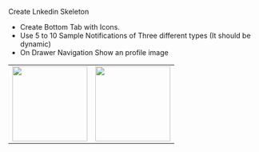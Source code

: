 Create Lnkedin Skeleton
 - Create Bottom Tab with Icons. 
 - Use 5 to 10 Sample Notifications of Three different types (It should be dynamic)
 - On Drawer Navigation Show an profile image
 
 <table>
    <tr>
        <td>
            <img src="https://firebasestorage.googleapis.com/v0/b/mymasai-school.appspot.com/o/d10.assignment%2FWhatsApp%20Image%202023-03-01%20at%2018.46.03.jpeg?alt=media&token=2c78c7cf-00a1-4ce6-ae70-755fffb40ff6" width="150px">
        </td>
        <td>
            <img src="https://firebasestorage.googleapis.com/v0/b/mymasai-school.appspot.com/o/d10.assignment%2FWhatsApp%20Image%202023-03-01%20at%2018.46.02.jpeg?alt=media&token=72df09a3-46e1-4392-9a5a-0fbf052bd745" width="150px">
        </td>
    </tr>
 </table>

 

